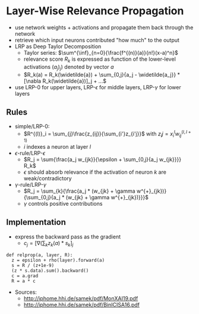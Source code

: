# Layer-Wise Relevance Propagation
+ use network weights + activations and propagate them back through the network
+ retrieve which input neurons contributed "how much" to the output
+ LRP as Deep Taylor Decomposition
  + Taylor series: $\sum^{\inf}_{n=0}{\frac{f^{(n)}(a)}{n!}(x-a)^n}$ 
  + relevance score $R_k$ is expressed as function of the lower-level activations $(a_j)_j)$ denoted by vector $a$
  + $R_k(a) = R_k(\widetilde{a}) + \sum_{0,j}{a_j - \widetilde{a_j}} * [\nabla R_k(\widetilde{a})]_j + ...$
+ use LRP-0 for upper layers, LRP-$\epsilon$ for middle layers, LRP-$\gamma$ for lower layers

## Rules
+ simple/LRP-0:
  + $R^{(l)}_i = \sum_{j}\frac{z_{ij}}{\sum_{i'}z_{i'j}}$ with $z_ij = x^{l}_i w^{(l,l+1)}_{ij}$
  + $i$ indexes a neuron at layer $l$
+ $\epsilon$-rule/LRP-$\epsilon$
  + $R_j = \sum{\frac{a_j w_{jk}}{\epsilon + \sum_{0,j}{a_j w_{jk}}}} R_k$
  + $\epsilon$ should absorb relevance if the activation of neuron $k$ are weak/contradictory
+ $\gamma$-rule/LRP-$\gamma$
  + $R_j = \sum_{k}{\frac{a_j * (w_{jk} + \gamma w^{+}_{jk})}{\sum_{0,j}{a_j * (w_{jk} + \gamma w^{+}_{jk})}}}$
  + $\gamma$ controls positive contributions

## Implementation
+ express the backward pass as the gradient
  + $c_j = [\nabla(\sum_{k}{z_k(a) * s_k}]_j$

```
def relprop(a, layer, R):
  z = epsilon + rho(layer).forward(a)
  s = R / (z+1e-9)
  (z * s.data).sum().backward()
  c = a.grad
  R = a * c
```

+ Sources:
  + http://iphome.hhi.de/samek/pdf/MonXAI19.pdf
  + http://iphome.hhi.de/samek/pdf/BinICISA16.pdf
